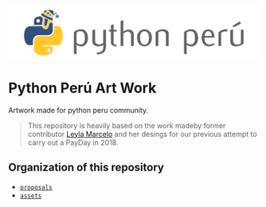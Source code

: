 ![Python Peru](./assets/png/git-repository/gitlab-repository-header.png)

# Python Perú Art Work

Artwork made for python peru community.

> This repository is heavily based on the work madeby former contributor [Leyla Marcelo](https://www.linkedin.com/in/leyla-marcelo) and her desings for our previous attempt to carry out a PayDay in 2018.

## Organization of this repository

* [`proposals`](./proposals)
* [`assets`](./assets)

